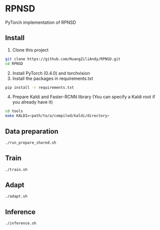 # RPNSD
PyTorch implementation of RPNSD

## Install
1. Clone this project
```bash
git clone https://github.com/HuangZiliAndy/RPNSD.git
cd RPNSD
```
2. Install PyTorch (0.4.0) and torchvision
3. Install the packages in requirements.txt
```bash
pip install -r requirements.txt
```
4. Prepare Kaldi and Faster-RCNN library (You can specify a Kaldi root if you already have it)
```bash
cd tools
make KALDI=<path/to/a/compiled/kaldi/directory>
```
## Data preparation
```bash
./run_prepare_shared.sh
```

## Train
```bash
./train.sh
```

## Adapt
```bash
./adapt.sh
```

## Inference
```bash
./inference.sh
```
